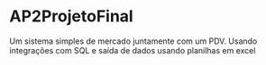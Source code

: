 # AP2ProjetoFinal
Um sistema simples de mercado juntamente com um PDV. Usando integrações com SQL e saída de dados usando planilhas em excel
